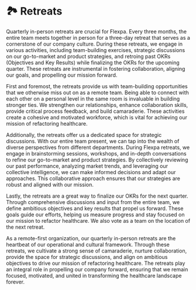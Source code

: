 # 🏞️ Retreats

Quarterly in-person retreats are crucial for Flexpa. Every three months, the entire team meets together in person for a three-day retreat that serves as a cornerstone of our company culture. During these retreats, we engage in various activities, including team-building exercises, strategic discussions on our go-to-market and product strategies, and retroing past OKRs (Objectives and Key Results) while finalizing the OKRs for the upcoming quarter. These retreats are instrumental in fostering collaboration, aligning our goals, and propelling our mission forward.


First and foremost, the retreats provide us with team-building opportunities that we otherwise miss out on as a remote team. Being able to connect with each other on a personal level in the same room is invaluable in building stronger ties. We strengthen our relationships, enhance collaboration skills, provide critical process feedback, and build camaraderie. These activities create a cohesive and motivated workforce, which is vital for achieving our mission of refactoring healthcare.

Additionally, the retreats offer us a dedicated space for strategic discussions. With our entire team present, we can tap into the wealth of diverse perspectives from different departments. During Flexpa retreats, we engage in brainstorming sessions, workshops, and in-depth conversations to refine our go-to-market and product strategies. By collectively reviewing our past performance, analyzing market trends, and leveraging our collective intelligence, we can make informed decisions and adapt our approaches. This collaborative approach ensures that our strategies are robust and aligned with our mission.

Lastly, the retreats are a great way to finalize our OKRs for the next quarter. Through comprehensive discussions and input from the entire team, we define ambitious objectives and key results that propel us forward. These goals guide our efforts, helping us measure progress and stay focused on our mission to refactor healthcare. We also vote as a team on the location of the next retreat.

As a remote-first organization, our quarterly in-person retreats are the heartbeat of our operational and cultural framework. Through these retreats, we cultivate a strong sense of camaraderie, nurture collaboration, provide the space for strategic discussions, and align on ambitious objectives to drive our mission of refactoring healthcare. The retreats play an integral role in propelling our company forward, ensuring that we remain focused, motivated, and united in transforming the healthcare landscape forever.
